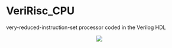 # VeriRisc_CPU
 very-reduced-instruction-set processor coded in the Verilog HDL

<p align="center">
  <img src="https://github.com/A-Hares/VeriRisc_CPU/assets/139650137/53396869-6133-4ce1-bf3b-b41551c51ffb" />
</p>
